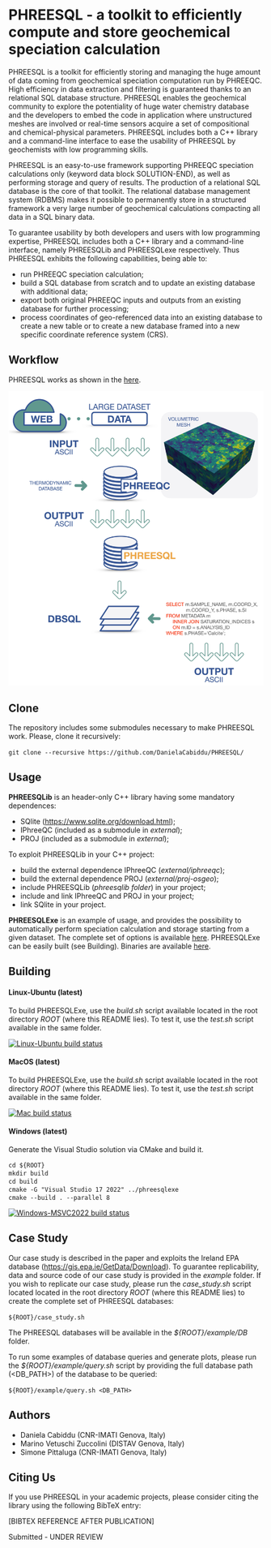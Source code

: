 # PHREESQL - a toolkit to efficiently compute and store geochemical speciation calculation

PHREESQL is a toolkit for efficiently storing and managing the huge amount of data coming from geochemical speciation computation run by PHREEQC. High efficiency in data extraction and filtering is guaranteed thanks to an relational SQL database structure. PHREESQL enables the geochemical community to explore the potentiality of huge water chemistry database and the developers to embed the code in application where unstructured meshes are involved or real-time sensors acquire a set of compositional and chemical-physical parameters. PHREESQL includes both a C++ library and a command-line interface to ease the usability of PHREESQL by geochemists with low programming skills.

PHREESQL is an easy-to-use framework supporting PHREEQC speciation calculations only (keyword data block SOLUTION-END), as well as performing storage and query of results. The production of a relational SQL database is the core of that toolkit. The relational database management system (RDBMS) makes it possible to permanently store in a structured framework a very large number of geochemical calculations compacting all data in a SQL binary data.

To guarantee usability by both developers and users with low programming expertise, PHREESQL includes both a C++ library and a command-line interface, namely PHREESQLib and PHREESQLexe respectively. Thus PHREESQL exhibits the following capabilities, being able to:
- run PHREEQC speciation calculation;
- build a SQL database from scratch and to update an existing database with additional data;
- export both original PHREEQC inputs and outputs from an existing database for further processing;
- process coordinates of geo-referenced data into an existing database to create a new table or to create a new database framed into a new specific coordinate reference system (CRS).

## Workflow 

PHREESQL works as shown in the [here](https://github.com/DanielaCabiddu/PHREESQL/blob/main/images/phreesql-workflow.png).

<p align="center"><img src="./images/phreesql-workflow.png" with></p>

## Clone

The repository includes some submodules necessary to make PHREESQL work. Please, clone it recursively:

`git clone --recursive https://github.com/DanielaCabiddu/PHREESQL/`

## Usage

**PHREESQLib** is an header-only C++ library having some mandatory dependences:

- SQlite (https://www.sqlite.org/download.html);
- IPhreeQC (included as a submodule in *external*);
- PROJ (included as a submodule in *external*);

To exploit PHREESQLib in your C++ project:
- build the external dependence IPhreeQC (*external/iphreeqc*);
- build the external dependence PROJ (*external/proj-osgeo*);
- include PHREESQLib (*phreesqlib folder*) in your project;
- include and link IPhreeQC and PROJ in your project;
- link SQlite in your project.

**PHREESQLExe** is an example of usage, and provides the possibility to automatically perform speciation calculation and storage starting from a given dataset. The complete set of options is available [here](https://github.com/DanielaCabiddu/PHREESQL/blob/main/docs/command_line_args.png). PHREESQLExe can be easily built (see Building).
Binaries are available [here](https://github.com/DanielaCabiddu/PHREESQL/releases).


## Building

#### Linux-Ubuntu (latest) 
To build PHREESQLExe, use the *build.sh* script available located in the root directory *ROOT* (where this README lies).
To test it, use the *test.sh* script available in the same folder.

[![Linux-Ubuntu build status](https://github.com/DanielaCabiddu/PHREESQL/actions/workflows/ubuntu.yml/badge.svg)](https://github.com/DanielaCabiddu/PHREESQL/actions/workflows/ubuntu.yml)

#### MacOS (latest)

To build PHREESQLExe, use the *build.sh* script available located in the root directory *ROOT* (where this README lies).
To test it, use the *test.sh* script available in the same folder.

[![Mac build status](https://github.com/DanielaCabiddu/PHREESQL/actions/workflows/macos.yml/badge.svg)](https://github.com/DanielaCabiddu/PHREESQL/actions/workflows/macos.yml)

#### Windows (latest) 
Generate the Visual Studio solution via CMake and build it.

```
cd ${ROOT} 
mkdir build  
cd build
cmake -G "Visual Studio 17 2022" ../phreesqlexe
cmake --build . --parallel 8
```

[![Windows-MSVC2022 build status](https://github.com/DanielaCabiddu/PHREESQL/actions/workflows/windows.yml/badge.svg)](https://github.com/DanielaCabiddu/PHREESQL/actions/workflows/windows.yml)

## Case Study
Our case study is described in the paper and exploits the Ireland EPA database (https://gis.epa.ie/GetData/Download). To guarantee replicability, data and source code of our case study is provided in the *example* folder.
If you wish to replicate our case study, please run the *case_study.sh* script located located in the root directory *ROOT* (where this README lies) to create the complete set of PHREESQL databases:

`${ROOT}/case_study.sh`

The PHREESQL databases will be available in the *${ROOT}/example/DB* folder.

To run some examples of database queries and generate plots, please run the *${ROOT}/example/query.sh* script by providing the full database path (<DB_PATH>) of the database to be queried: 

`${ROOT}/example/query.sh <DB_PATH>`

## Authors

- Daniela Cabiddu (CNR-IMATI Genova, Italy)
- Marino Vetuschi Zuccolini (DISTAV Genova, Italy)
- Simone Pittaluga (CNR-IMATI Genova, Italy)

## Citing Us

If you use PHREESQL in your academic projects, please consider citing the library using the following BibTeX entry:

[BIBTEX REFERENCE AFTER PUBLICATION]

Submitted - UNDER REVIEW
